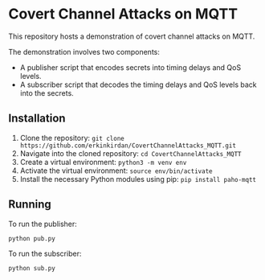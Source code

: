 # Covert Channel Attacks on MQTT

This repository hosts a demonstration of covert channel attacks on MQTT.

The demonstration involves two components:

- A publisher script that encodes secrets into timing delays and QoS levels.
- A subscriber script that decodes the timing delays and QoS levels back into the secrets.

## Installation

1. Clone the repository: `git clone https://github.com/erkinkirdan/CovertChannelAttacks_MQTT.git`
2. Navigate into the cloned repository: `cd CovertChannelAttacks_MQTT`
3. Create a virtual environment: `python3 -m venv env`
4. Activate the virtual environment: `source env/bin/activate`
5. Install the necessary Python modules using pip: `pip install paho-mqtt`

## Running

To run the publisher:

```bash
python pub.py
```

To run the subscriber:

```bash
python sub.py
```
